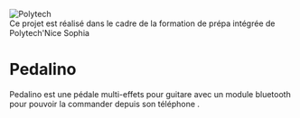 ![Polytech](http://www.polytechnice.fr/jahia/jsp/jahia/templates/inc/img/polytech_nice-sophia.png)  
Ce projet est réalisé dans le cadre de la formation de prépa intégrée de Polytech'Nice Sophia
# Pedalino
Pedalino est une pédale multi-effets pour guitare avec un module bluetooth pour pouvoir la commander depuis son téléphone .
